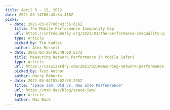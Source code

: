 ```yaml
---
title: April 5 - 12, 2012
date: 2021-03-14T06:43:34.416Z
picks:
  - date: 2021-03-07T06:43:36.616Z
    title: The Mobile Performance Inequality Gap
    url: https://infrequently.org/2021/03/the-performance-inequality-gap/
    type: Article
    picked_by: Tim Kadlec
    author: Alex Russell
  - date: 2021-03-26T06:48:00.557Z
    title: Measuring Network Performance in Mobile Safari
    type: Article
    url: https://csswizardry.com/2021/02/measuring-network-performance-in-mobile-safari/
    picked_by: Test Author
    author: Harry Roberts
  - date: 2021-04-04T05:02:58.295Z
    title: "Space Jam: Old vs. New Site Perfomrance"
    url: https://mxb.dev/blog/space-jam/
    type: Article
    author: Max Böck
---
```

